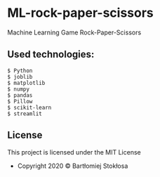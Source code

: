 # ML-rock-paper-scissors

Machine Learning Game Rock-Paper-Scissors

## Used technologies:

```
$ Python
$ joblib
$ matplotlib
$ numpy
$ pandas
$ Pillow
$ scikit-learn
$ streamlit
```

## License

This project is licensed under the MIT License 

- Copyright 2020 © Bartłomiej Stokłosa